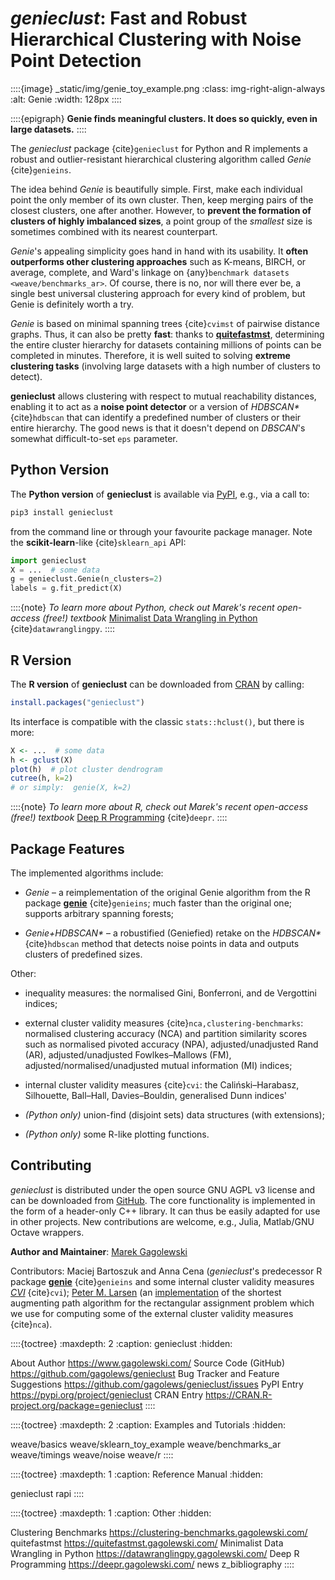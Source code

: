 # *genieclust*: Fast and Robust Hierarchical Clustering with Noise Point Detection

::::{image} _static/img/genie_toy_example.png
:class: img-right-align-always
:alt: Genie
:width: 128px
::::


::::{epigraph}
**Genie finds meaningful clusters. It does so quickly, even in large datasets.**
::::

The *genieclust* package {cite}`genieclust` for Python and R implements
a robust and outlier-resistant hierarchical clustering algorithm called *Genie* {cite}`genieins`.

The idea behind *Genie* is beautifully simple. First, make each individual
point the only member of its own cluster. Then, keep merging pairs
of the closest clusters, one after another. However, to **prevent
the formation of clusters of highly imbalanced sizes**, a point group of
the *smallest* size is sometimes combined with its nearest counterpart.

*Genie*'s appealing simplicity goes hand in hand with its usability.
It **often outperforms other clustering approaches**
such as K-means, BIRCH, or average, complete, and Ward's linkage
on {any}`benchmark datasets <weave/benchmarks_ar>`.
Of course, there is no, nor will there ever be, a single best
universal clustering approach for every kind of problem, but Genie
is definitely worth a try.

*Genie* is based on minimal spanning trees {cite}`cvimst` of pairwise distance graphs.
Thus, it can also be pretty **fast**: thanks to
[**quitefastmst**](https://quitefastmst.gagolewski.com/),
determining the entire cluster hierarchy for datasets containing millions of points
can be completed in minutes. Therefore, it is well suited to solving
**extreme clustering tasks** (involving large datasets with a high number
of clusters to detect).

**genieclust** allows clustering with respect to mutual reachability distances,
enabling it to act as a **noise point detector** or a version
of *HDBSCAN\**  {cite}`hdbscan` that can identify a predefined
number of clusters or their entire hierarchy.  The good news is that it
doesn't depend on *DBSCAN*'s somewhat difficult-to-set `eps` parameter.




## Python Version

The **Python version** of **genieclust** is available via
[PyPI](https://pypi.org/project/genieclust/), e.g.,
via a call to:

```bash
pip3 install genieclust
```

from the command line or through your favourite package manager.
Note the **scikit-learn**-like {cite}`sklearn_api` API:

```python
import genieclust
X = ...  # some data
g = genieclust.Genie(n_clusters=2)
labels = g.fit_predict(X)
```

::::{note}
*To learn more about Python, check out Marek's recent open-access (free!) textbook*
[Minimalist Data Wrangling in Python](https://datawranglingpy.gagolewski.com/)
{cite}`datawranglingpy`.
::::



## R Version

The **R version** of **genieclust** can be downloaded from
[CRAN](https://cran.r-project.org/web/packages/genieclust/)
by calling:

```r
install.packages("genieclust")
```

Its interface is compatible with the classic `stats::hclust()`,
but there is more:

```r
X <- ...  # some data
h <- gclust(X)
plot(h)  # plot cluster dendrogram
cutree(h, k=2)
# or simply:  genie(X, k=2)
```

::::{note}
*To learn more about R, check out Marek's recent open-access (free!) textbook*
[Deep R Programming](https://deepr.gagolewski.com/)
{cite}`deepr`.
::::


## Package Features

The implemented algorithms include:

-  *Genie* – a reimplementation of the original Genie algorithm
    from the R package [**genie**](https://cran.r-project.org/web/packages/genie)
    {cite}`genieins`; much faster than the original one;
    supports arbitrary spanning forests;

-   *Genie+HDBSCAN\** – a robustified (Geniefied) retake on the *HDBSCAN\**
    {cite}`hdbscan` method that detects noise points in data and
    outputs clusters of predefined sizes.


Other:

-   inequality measures: the normalised Gini, Bonferroni,
    and de Vergottini indices;

-   external cluster validity measures {cite}`nca,clustering-benchmarks`:
    normalised clustering accuracy (NCA) and partition
    similarity scores such as normalised pivoted accuracy (NPA),
    adjusted/unadjusted Rand (AR), adjusted/unadjusted Fowlkes–Mallows (FM),
    adjusted/normalised/unadjusted mutual information (MI) indices;

-   internal cluster validity measures {cite}`cvi`:
    the Caliński–Harabasz, Silhouette, Ball–Hall, Davies–Bouldin,
    generalised Dunn indices'

-   *(Python only)* union-find (disjoint sets) data structures (with
    extensions);

-   *(Python only)* some R-like plotting functions.



## Contributing

*genieclust* is distributed under the open source GNU AGPL v3 license
and can be downloaded from [GitHub](https://github.com/gagolews/genieclust).
The core functionality is implemented in the form of a header-only C++
library. It can thus be easily adapted for use in other projects.
New contributions are welcome, e.g., Julia, Matlab/GNU Octave wrappers.



**Author and Maintainer**: [Marek Gagolewski](https://www.gagolewski.com/)

Contributors: Maciej Bartoszuk and Anna Cena (*genieclust*'s predecessor
R package [**genie**](https://cran.r-project.org/web/packages/genie) {cite}`genieins`
and some internal cluster validity measures [*CVI*](https://github.com/gagolews/optim_cvi) {cite}`cvi`);
[Peter M. Larsen](https://github.com/pmla/)
(an [implementation](https://github.com/scipy/scipy/blob/main/scipy/optimize/rectangular_lsap/rectangular_lsap.cpp)
of the shortest augmenting path algorithm for the rectangular assignment problem
which we use for computing some of the external cluster validity measures {cite}`nca`).



::::{toctree}
:maxdepth: 2
:caption: genieclust
:hidden:

About <self>
Author <https://www.gagolewski.com/>
Source Code (GitHub) <https://github.com/gagolews/genieclust>
Bug Tracker and Feature Suggestions <https://github.com/gagolews/genieclust/issues>
PyPI Entry <https://pypi.org/project/genieclust>
CRAN Entry <https://CRAN.R-project.org/package=genieclust>
::::


::::{toctree}
:maxdepth: 2
:caption: Examples and Tutorials
:hidden:

weave/basics
weave/sklearn_toy_example
weave/benchmarks_ar
weave/timings
weave/noise
weave/r
::::

<!--
weave/sparse
weave/string
weave/benchmarks_approx
require nmslib!
exact=False disabled as of v.1.2
weave/benchmarks_details
-->


::::{toctree}
:maxdepth: 1
:caption: Reference Manual
:hidden:

genieclust
rapi
::::


::::{toctree}
:maxdepth: 1
:caption: Other
:hidden:

Clustering Benchmarks <https://clustering-benchmarks.gagolewski.com/>
quitefastmst <https://quitefastmst.gagolewski.com/>
Minimalist Data Wrangling in Python <https://datawranglingpy.gagolewski.com/>
Deep R Programming <https://deepr.gagolewski.com/>
news
z_bibliography
::::


<!--
Indices and Tables
------------------

* :ref:`genindex`
* :ref:`modindex`
* :ref:`search`
-->
